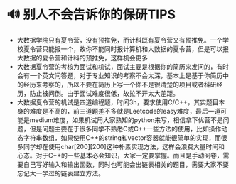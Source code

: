 # 🔊 别人不会告诉你的保研TIPS

* 大数据学院只有夏令营，没有预推免，而计科既有夏令营又有预推免。一个学校夏令营只能报一个，故你不能同时报计算机和大数据的夏令营，但是可以报大数据的夏令营和计科的预推免，这样机会更多
* 大数据夏令营的考核为面试和机试，面试主要是根据你的简历来发问的，有时会有一个英文问答题，对于专业知识的考察不会太深，基本上是基于你简历中的经历来考察的，所以不要在简历上写一个你不是很清楚的项目或者科研经历，防止被问倒。由于面试难度很低，故拉不开太大差距。
* 大数据夏令营的机试是四道编程题，时间3h，要求使用C/C++，其实题目本身的难度是不高的，前三道题差不多就是Leetcode的easy难度，最后一道可能是medium难度，如果机试用大家熟知的python来写，相信拿下优营不是问题，但是问题主要在于很多同学不熟悉C或C++一些方法的使用，比如操作动态字符串数组，如果使用C++的string和vector容器就能很简单的实现，而很多同学却在使用char\[200]\[200]这种朴素实现方法，这样会浪费大量时间和心态。对于C++的一些基本必会知识，大家一定要掌握。而且是手动阅卷，需要自己写好输入和输出函数，同时也可能会出链表相关的题目，需要大家不要忘记大一学过的链表建立方法。

